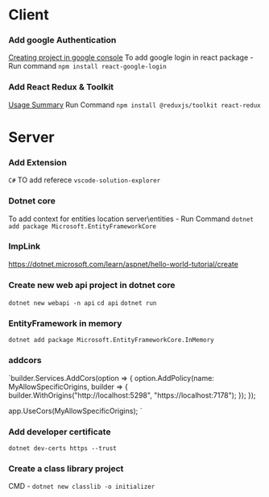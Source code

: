 # Client

### Add google Authentication
[Creating project in google console](https://console.cloud.google.com)
To add google login in react package -
Run command `npm install react-google-login`

### Add React Redux & Toolkit
[Usage Summary](https://redux.js.org/tutorials/quick-start)
Run Command `npm install @reduxjs/toolkit react-redux`


# Server
### Add Extension
`C#`
TO add referece `vscode-solution-explorer`
### Dotnet core
To add context for entities location server\entities -
Run Command  `dotnet add package Microsoft.EntityFrameworkCore`

### ImpLink
https://dotnet.microsoft.com/learn/aspnet/hello-world-tutorial/create

### Create new web api project in dotnet core
`dotnet new webapi -n api`
`cd api`
`dotnet run`

### EntityFramework in memory
`dotnet add package Microsoft.EntityFrameworkCore.InMemory`

### addcors
`builder.Services.AddCors(option => {
    option.AddPolicy(name: MyAllowSpecificOrigins,
    builder => {
        builder.WithOrigins("http://localhost:5298", "https://localhost:7178");
    });
});

app.UseCors(MyAllowSpecificOrigins);
`

### Add developer certificate
`dotnet dev-certs https --trust`

### Create a class library project
CMD - `dotnet new classlib -o initializer`
